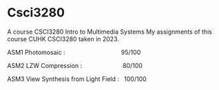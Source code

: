 # Csci3280
A course CSCI3280 Intro to Multimedia Systems
My assignments of this course CUHK CSCI3280 taken in 2023.

ASM1 Photomosaic : &nbsp;&nbsp;&nbsp;&nbsp;&nbsp;&nbsp;&nbsp;&nbsp;&nbsp;&nbsp;&nbsp;&nbsp;&nbsp;&nbsp;&nbsp;&nbsp;&nbsp;&nbsp;&nbsp;&nbsp;&nbsp;&nbsp;&nbsp;&nbsp;&nbsp;&nbsp;&nbsp;&nbsp;&nbsp;&nbsp;&nbsp;&nbsp;95/100

ASM2 LZW Compression : &nbsp;&nbsp;&nbsp;&nbsp;&nbsp;&nbsp;&nbsp;&nbsp;&nbsp;&nbsp;&nbsp;&nbsp;&nbsp;&nbsp;&nbsp;&nbsp;&nbsp;&nbsp;&nbsp;&nbsp;&nbsp;&nbsp;&nbsp;80/100

ASM3 View Synthesis from Light Field : &nbsp;&nbsp;100/100
